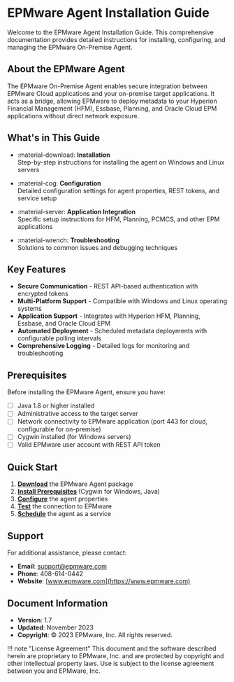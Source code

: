 # EPMware Agent Installation Guide

Welcome to the EPMware Agent Installation Guide. This comprehensive documentation provides detailed instructions for installing, configuring, and managing the EPMware On-Premise Agent.

## About the EPMware Agent

The EPMware On-Premise Agent enables secure integration between EPMware Cloud applications and your on-premise target applications. It acts as a bridge, allowing EPMware to deploy metadata to your Hyperion Financial Management (HFM), Essbase, Planning, and Oracle Cloud EPM applications without direct network exposure.

## What's in This Guide

<div class="grid cards" markdown>

- :material-download: **Installation**  
  Step-by-step instructions for installing the agent on Windows and Linux servers
  
- :material-cog: **Configuration**  
  Detailed configuration settings for agent properties, REST tokens, and service setup
  
- :material-server: **Application Integration**  
  Specific setup instructions for HFM, Planning, PCMCS, and other EPM applications
  
- :material-wrench: **Troubleshooting**  
  Solutions to common issues and debugging techniques

</div>

## Key Features

- **Secure Communication** - REST API-based authentication with encrypted tokens
- **Multi-Platform Support** - Compatible with Windows and Linux operating systems
- **Application Support** - Integrates with Hyperion HFM, Planning, Essbase, and Oracle Cloud EPM
- **Automated Deployment** - Scheduled metadata deployments with configurable polling intervals
- **Comprehensive Logging** - Detailed logs for monitoring and troubleshooting

## Prerequisites

Before installing the EPMware Agent, ensure you have:

- [ ] Java 1.8 or higher installed
- [ ] Administrative access to the target server
- [ ] Network connectivity to EPMware application (port 443 for cloud, configurable for on-premise)
- [ ] Cygwin installed (for Windows servers)
- [ ] Valid EPMware user account with REST API token

## Quick Start

1. **[Download](installation/agent/download.md)** the EPMware Agent package
2. **[Install Prerequisites](installation/prerequisites/index.md)** (Cygwin for Windows, Java)
3. **[Configure](configuration/agent-properties.md)** the agent properties
4. **[Test](configuration/testing.md)** the connection to EPMware
5. **[Schedule](management/windows/scheduled-tasks.md)** the agent as a service

## Support

For additional assistance, please contact:

- **Email**: support@epmware.com
- **Phone**: 408-614-0442
- **Website**: [www.epmware.com](https://www.epmware.com)

## Document Information

- **Version**: 1.7
- **Updated**: November 2023
- **Copyright**: © 2023 EPMware, Inc. All rights reserved.

!!! note "License Agreement"
    This document and the software described herein are proprietary to EPMware, Inc. and are protected by copyright and other intellectual property laws. Use is subject to the license agreement between you and EPMware, Inc.